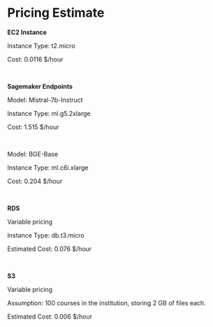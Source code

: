 # Pricing Estimate

**EC2 Instance**

Instance Type: t2.micro

Cost: 0.0116 $/hour

<br>


**Sagemaker Endpoints**

Model: Mistral-7b-Instruct 

Instance Type: ml.g5.2xlarge

Cost: 1.515 $/hour 

<br>

Model: BGE-Base

Instance Type: ml.c6i.xlarge

Cost: 0.204 $/hour

<br>

**RDS**

Variable pricing

Instance Type: db.t3.micro

Estimated Cost: 0.076 $/hour

<br>

**S3**

Variable pricing

Assumption: 100 courses in the institution, storing 2 GB of files each.

Estimated Cost: 0.006 $/hour
